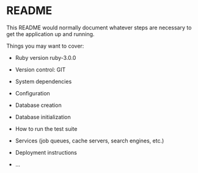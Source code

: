 # README

This README would normally document whatever steps are necessary to get the
application up and running.

Things you may want to cover:

* Ruby version ruby-3.0.0

* Version control: GIT 

* System dependencies

* Configuration

* Database creation

* Database initialization

* How to run the test suite

* Services (job queues, cache servers, search engines, etc.)

* Deployment instructions

* ...
